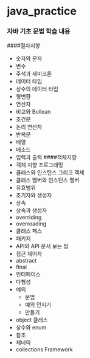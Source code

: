 # java_practice

### 자바 기초 문법 학습 내용

####절차지향
- 숫자와 문자
- 변수
- 주석과 세미코론
- 데이터 타입
- 상수의 데이터 타입
- 형변환
- 연산자
- 비교와 Bollean
- 조건문
- 논리 연산자
- 반복문
- 배열
- 메소드
- 입력과 출력
####객체지향
- 객체 지향 프로그래밍
- 클래스와 인스턴스 그리고 객체
- 클래스 멤버와 인스턴스 멤버
- 유효범위
- 초기자와 생성자
- 상속
- 상속과 생성자
- overriding
- overroading
- 클래스 패스
- 패키지
- API와 API 문서 보는 법
- 접근 제어자
- abstract
- final
- 인터페이스
- 다형성
- 예외
  - 문법
  - 예외 던지기
  - 만들기
- object 클래스
- 상수와 enum
- 참조
- 제네릭
- collections Framework
